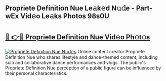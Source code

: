 ## Propriete Definition Nue Le𝚊k𝚎d N𝚞𝚍e - Part-wEx Vid𝚎o Le𝚊ks Photos 98s0U

# <h2><a href="http://fbayuo.evod.top/?m=Propriete+Definition+Nue">🔗 👉🔴 Propriete Definition Nue Vid𝚎o Ph𝚘t𝚘s</a></h2>

[![Propriete Definition Nue N𝚞d𝚎s](https://i.imgur.com/8V9OHl7.gif)](http://fbayuo.evod.top/?m=Propriete+Definition+Nue)
Online content creator Propriete Definition Nue who shares lifestyle and dance-themed content, including solo and collaborative dance performances and vlogs. The public's Propriete Definition Nue perception of a public figure can be influenced by their personal characteristics. 
